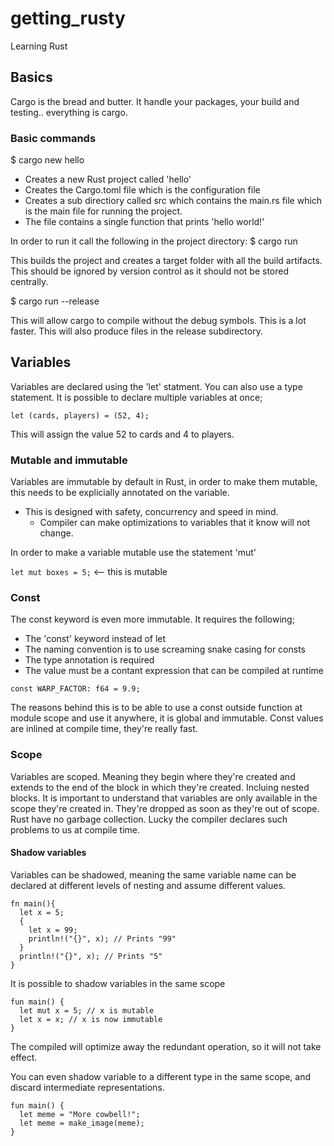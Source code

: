 # getting_rusty
Learning Rust

## Basics
Cargo is the bread and butter. It handle your packages, your build and testing.. everything is cargo.

### Basic commands
$ cargo new hello
- Creates a new Rust project called 'hello'
- Creates the Cargo.toml file which is the configuration file
- Creates a sub directiory called src which contains the main.rs file which is the main file for running the project.
- The file contains a single function that prints 'hello world!'

In order to run it call the following in the project directory:
$ cargo run

This builds the project and creates a target folder with all the build artifacts. This should  be ignored by version control as it should not be stored centrally.

$ cargo run --release

This will allow cargo to compile without the debug symbols. This is a lot faster. This will also produce files in the release subdirectory.

## Variables
Variables are declared using the 'let' statment. You can also use a type statement.
It is possible to declare multiple variables at once;

`let (cards, players) = (52, 4);`

This will assign the value 52 to cards and 4 to players.

### Mutable and immutable
Variables are immutable by default in Rust, in order to make them mutable, this needs to be explicially annotated on the variable.
- This is designed with safety, concurrency and speed in mind.
  - Compiler can make optimizations to variables that it know will not change.

 In order to make a variable mutable use the statement 'mut'
 
`let mut boxes = 5;` <-- this is mutable

### Const
The const keyword is even more immutable. It requires the following;
- The 'const' keyword instead of let
- The naming convention is to use screaming snake casing for consts
- The type annotation is required
- The value must be a contant expression that can be compiled at runtime

`const WARP_FACTOR: f64 = 9.9;`

The reasons behind this is to be able to use a const outside function at module scope and use it anywhere, it is global and immutable.
Const values are inlined at compile time, they're really fast.

### Scope
Variables are scoped. Meaning they begin where they're created and extends to the end of the block in which they're created. Incluing nested blocks.
It is important to understand that variables are only available in the scope they're created in. They're dropped as soon as they're out of scope. Rust have no garbage collection. Lucky the compiler declares such problems to us at compile time.

#### Shadow variables
Variables can be shadowed, meaning the same variable name can be declared at different levels of nesting and assume different values.

~~~
fn main(){
  let x = 5;
  {
    let x = 99;
    println!("{}", x); // Prints "99"
  }
  println!("{}", x); // Prints "5"
}
~~~

It is possible to shadow variables in the same scope
~~~
fun main() {
  let mut x = 5; // x is mutable
  let x = x; // x is now immutable
}
~~~
The compiled will optimize away the redundant operation, so it will not take effect.

You can even shadow variable to a different type in the same scope, and discard intermediate representations.
~~~
fun main() {
  let meme = "More cowbell!";
  let meme = make_image(meme);
}
~~~
